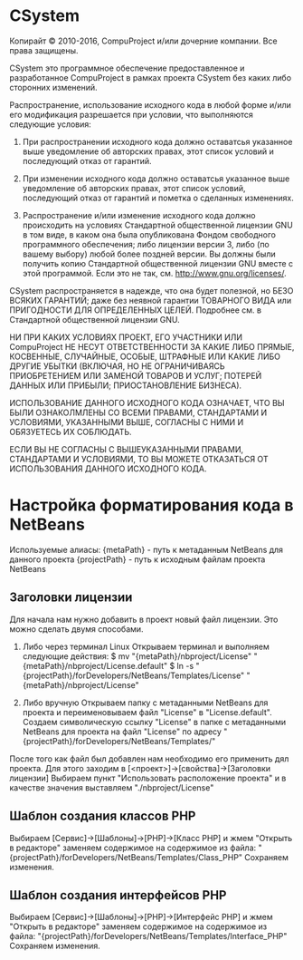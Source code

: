 # CSystem
Копирайт © 2010-2016, CompuProject и/или дочерние компании.
Все права защищены.

CSystem это программное обеспечение предоставленное и разработанное 
CompuProject в рамках проекта CSystem без каких либо сторонних изменений.

Распространение, использование исходного кода в любой форме и/или его 
модификация разрешается при условии, что выполняются следующие условия:

1. При распространении исходного кода должно оставатсья указанное выше 
   уведомление об авторских правах, этот список условий и последующий 
   отказ от гарантий.

2. При изменении исходного кода должно оставатсья указанное выше 
   уведомление об авторских правах, этот список условий, последующий 
   отказ от гарантий и пометка о сделанных изменениях.

3. Распространение и/или изменение исходного кода должно происходить
   на условиях Стандартной общественной лицензии GNU в том виде, в каком 
   она была опубликована Фондом свободного программного обеспечения;
   либо лицензии версии 3, либо (по вашему выбору) любой более поздней
   версии. Вы должны были получить копию Стандартной общественной 
   лицензии GNU вместе с этой программой. Если это не так, см. 
   <http://www.gnu.org/licenses/>.

CSystem распространяется в надежде, что она будет полезной,
но БЕЗО ВСЯКИХ ГАРАНТИЙ; даже без неявной гарантии ТОВАРНОГО ВИДА
или ПРИГОДНОСТИ ДЛЯ ОПРЕДЕЛЕННЫХ ЦЕЛЕЙ. Подробнее см. в Стандартной
общественной лицензии GNU.

НИ ПРИ КАКИХ УСЛОВИЯХ ПРОЕКТ, ЕГО УЧАСТНИКИ ИЛИ CompuProject НЕ 
НЕСУТ ОТВЕТСТВЕННОСТИ ЗА КАКИЕ ЛИБО ПРЯМЫЕ, КОСВЕННЫЕ, СЛУЧАЙНЫЕ, 
ОСОБЫЕ, ШТРАФНЫЕ ИЛИ КАКИЕ ЛИБО ДРУГИЕ УБЫТКИ (ВКЛЮЧАЯ, НО НЕ 
ОГРАНИЧИВАЯСЬ ПРИОБРЕТЕНИЕМ ИЛИ ЗАМЕНОЙ ТОВАРОВ И УСЛУГ; ПОТЕРЕЙ 
ДАННЫХ ИЛИ ПРИБЫЛИ; ПРИОСТАНОВЛЕНИЕ БИЗНЕСА). 

ИСПОЛЬЗОВАНИЕ ДАННОГО ИСХОДНОГО КОДА ОЗНАЧАЕТ, ЧТО ВЫ БЫЛИ ОЗНАКОЛМЛЕНЫ
СО ВСЕМИ ПРАВАМИ, СТАНДАРТАМИ И УСЛОВИЯМИ, УКАЗАННЫМИ ВЫШЕ, СОГЛАСНЫ С НИМИ
И ОБЯЗУЕТЕСЬ ИХ СОБЛЮДАТЬ.

ЕСЛИ ВЫ НЕ СОГЛАСНЫ С ВЫШЕУКАЗАННЫМИ ПРАВАМИ, СТАНДАРТАМИ И УСЛОВИЯМИ, 
ТО ВЫ МОЖЕТЕ ОТКАЗАТЬСЯ ОТ ИСПОЛЬЗОВАНИЯ ДАННОГО ИСХОДНОГО КОДА.

# Настройка форматирования кода в NetBeans
Используемые алиасы:
{metaPath} - путь к метаданным NetBeans для данного проекта
{projectPath} - путь к исходным файлам проекта NetBeans

## Заголовки лицензии
Для начала нам нужно добавить в проект новый файл лицензии.
Это можно сделать двумя способами.

1. Либо через терминал Linux
   Открываем терминал и выполняем следующие действия:
   $ mv "{metaPath}/nbproject/License" "{metaPath}/nbproject/License.default"
   $ ln -s "{projectPath}/forDevelopers/NetBeans/Templates/License" "{metaPath}/nbproject/License"

2. Либо вручную
   Открываем папку с метаданными NetBeans для проекта и переименовываем 
   файл "License" в "License.default". Создаем символическую ссылку "License"
   в папке с метаданными NetBeans для проекта на файл "License" по адресу 
   "{projectPath}/forDevelopers/NetBeans/Templates/"

После того как файл был добавлен нам необходимо его применить дял проекта.
Для этого заходим в [<проект>]->[свойства]->[Заголовки лицензии]
Выбираем пункт "Использовать расположение проекта" и в качестве значения 
выставляем "./nbproject/License"

## Шаблон создания классов PHP
Выбираем [Сервис]->[Шаблоны]->[PHP]->[Класс PHP] и жмем "Открыть в редакторе"
заменяем содержимое на содержимое из файла:
"{projectPath}/forDevelopers/NetBeans/Templates/Class_PHP"
Сохраняем изменения.

## Шаблон создания интерфейсов PHP
Выбираем [Сервис]->[Шаблоны]->[PHP]->[Интерфейс PHP] и жмем "Открыть в редакторе"
заменяем содержимое на содержимое из файла:
"{projectPath}/forDevelopers/NetBeans/Templates/Interface_PHP"
Сохраняем изменения.